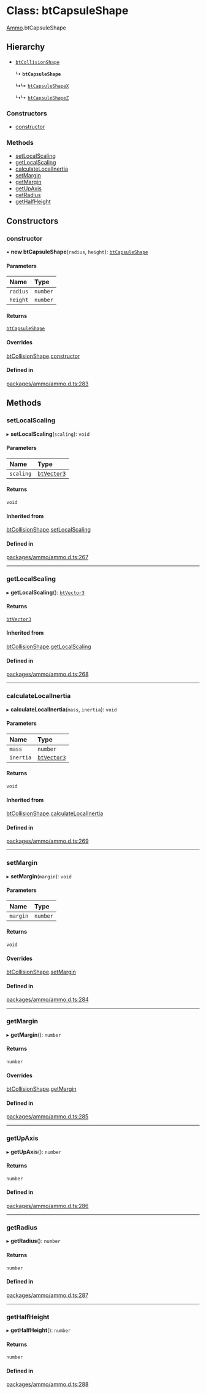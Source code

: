 # Class: btCapsuleShape

[Ammo](../modules/Ammo.md).btCapsuleShape

## Hierarchy

- [`btCollisionShape`](Ammo.btCollisionShape.md)

  ↳ **`btCapsuleShape`**

  ↳↳ [`btCapsuleShapeX`](Ammo.btCapsuleShapeX.md)

  ↳↳ [`btCapsuleShapeZ`](Ammo.btCapsuleShapeZ.md)

### Constructors

- [constructor](Ammo.btCapsuleShape.md#constructor)

### Methods

- [setLocalScaling](Ammo.btCapsuleShape.md#setlocalscaling)
- [getLocalScaling](Ammo.btCapsuleShape.md#getlocalscaling)
- [calculateLocalInertia](Ammo.btCapsuleShape.md#calculatelocalinertia)
- [setMargin](Ammo.btCapsuleShape.md#setmargin)
- [getMargin](Ammo.btCapsuleShape.md#getmargin)
- [getUpAxis](Ammo.btCapsuleShape.md#getupaxis)
- [getRadius](Ammo.btCapsuleShape.md#getradius)
- [getHalfHeight](Ammo.btCapsuleShape.md#gethalfheight)

## Constructors

### constructor

• **new btCapsuleShape**(`radius`, `height`): [`btCapsuleShape`](Ammo.btCapsuleShape.md)

#### Parameters

| Name | Type |
| :------ | :------ |
| `radius` | `number` |
| `height` | `number` |

#### Returns

[`btCapsuleShape`](Ammo.btCapsuleShape.md)

#### Overrides

[btCollisionShape](Ammo.btCollisionShape.md).[constructor](Ammo.btCollisionShape.md#constructor)

#### Defined in

[packages/ammo/ammo.d.ts:283](https://github.com/Orillusion/orillusion/blob/main/packages/ammo/ammo.d.ts#L283)

## Methods

### setLocalScaling

▸ **setLocalScaling**(`scaling`): `void`

#### Parameters

| Name | Type |
| :------ | :------ |
| `scaling` | [`btVector3`](Ammo.btVector3.md) |

#### Returns

`void`

#### Inherited from

[btCollisionShape](Ammo.btCollisionShape.md).[setLocalScaling](Ammo.btCollisionShape.md#setlocalscaling)

#### Defined in

[packages/ammo/ammo.d.ts:267](https://github.com/Orillusion/orillusion/blob/main/packages/ammo/ammo.d.ts#L267)

___

### getLocalScaling

▸ **getLocalScaling**(): [`btVector3`](Ammo.btVector3.md)

#### Returns

[`btVector3`](Ammo.btVector3.md)

#### Inherited from

[btCollisionShape](Ammo.btCollisionShape.md).[getLocalScaling](Ammo.btCollisionShape.md#getlocalscaling)

#### Defined in

[packages/ammo/ammo.d.ts:268](https://github.com/Orillusion/orillusion/blob/main/packages/ammo/ammo.d.ts#L268)

___

### calculateLocalInertia

▸ **calculateLocalInertia**(`mass`, `inertia`): `void`

#### Parameters

| Name | Type |
| :------ | :------ |
| `mass` | `number` |
| `inertia` | [`btVector3`](Ammo.btVector3.md) |

#### Returns

`void`

#### Inherited from

[btCollisionShape](Ammo.btCollisionShape.md).[calculateLocalInertia](Ammo.btCollisionShape.md#calculatelocalinertia)

#### Defined in

[packages/ammo/ammo.d.ts:269](https://github.com/Orillusion/orillusion/blob/main/packages/ammo/ammo.d.ts#L269)

___

### setMargin

▸ **setMargin**(`margin`): `void`

#### Parameters

| Name | Type |
| :------ | :------ |
| `margin` | `number` |

#### Returns

`void`

#### Overrides

[btCollisionShape](Ammo.btCollisionShape.md).[setMargin](Ammo.btCollisionShape.md#setmargin)

#### Defined in

[packages/ammo/ammo.d.ts:284](https://github.com/Orillusion/orillusion/blob/main/packages/ammo/ammo.d.ts#L284)

___

### getMargin

▸ **getMargin**(): `number`

#### Returns

`number`

#### Overrides

[btCollisionShape](Ammo.btCollisionShape.md).[getMargin](Ammo.btCollisionShape.md#getmargin)

#### Defined in

[packages/ammo/ammo.d.ts:285](https://github.com/Orillusion/orillusion/blob/main/packages/ammo/ammo.d.ts#L285)

___

### getUpAxis

▸ **getUpAxis**(): `number`

#### Returns

`number`

#### Defined in

[packages/ammo/ammo.d.ts:286](https://github.com/Orillusion/orillusion/blob/main/packages/ammo/ammo.d.ts#L286)

___

### getRadius

▸ **getRadius**(): `number`

#### Returns

`number`

#### Defined in

[packages/ammo/ammo.d.ts:287](https://github.com/Orillusion/orillusion/blob/main/packages/ammo/ammo.d.ts#L287)

___

### getHalfHeight

▸ **getHalfHeight**(): `number`

#### Returns

`number`

#### Defined in

[packages/ammo/ammo.d.ts:288](https://github.com/Orillusion/orillusion/blob/main/packages/ammo/ammo.d.ts#L288)
